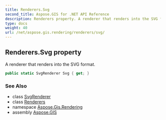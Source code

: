 ```yaml
---
title: Renderers.Svg
second_title: Aspose.GIS for .NET API Reference
description: Renderers property. A renderer that renders into the SVG format
type: docs
weight: 40
url: /net/aspose.gis.rendering/renderers/svg/
---
```

## Renderers.Svg property

A renderer that renders into the SVG format.

```csharp
public static SvgRenderer Svg { get; }
```

### See Also

* class [SvgRenderer](../../../aspose.gis.rendering.formats.svg/svgrenderer/)
* class [Renderers](../)
* namespace [Aspose.Gis.Rendering](../../renderers/)
* assembly [Aspose.GIS](../../../)



